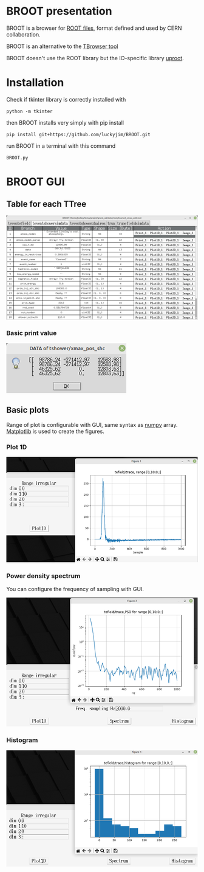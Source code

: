 # BROOT presentation

BROOT is a browser for [ROOT files](https://root.cern/manual/io), format defined and used by CERN collaboration.

BROOT is an alternative to the [TBrowser tool](https://root.cern/manual/root_files/#root-object-browser)

BROOT doesn't use the ROOT library but the IO-specific library [uproot](https://uproot.readthedocs.io/en/latest/).

# Installation

Check if tkinter library is correctly installed with

```
python -m tkinter
```

then BROOT installs very simply with pip install

```
pip install git+https://github.com/luckyjim/BROOT.git 
```

run BROOT in a terminal with this command

```
BROOT.py
```

# BROOT GUI

## Table for each TTree
![BROOT_table](docs/BROOT2.png)

### Basic print value

![BROOT_print](docs/BROOT_print.png)

## Basic plots

Range of plot is configurable with GUI, same syntax as [numpy](https://numpy.org/doc/stable/user/basics.indexing.html#basic-indexing) array. [Matplotlib](https://matplotlib.org/) is used to create the figures.

### Plot 1D

![BROOT_1d](docs/BROOT_plot_1d.png)

### Power density spectrum

You can configure the frequency of sampling with GUI.

![BROOT_1d](docs/BROOT_psd.png)

### Histogram

![BROOT_1d](docs/BROOT_histo.png)



